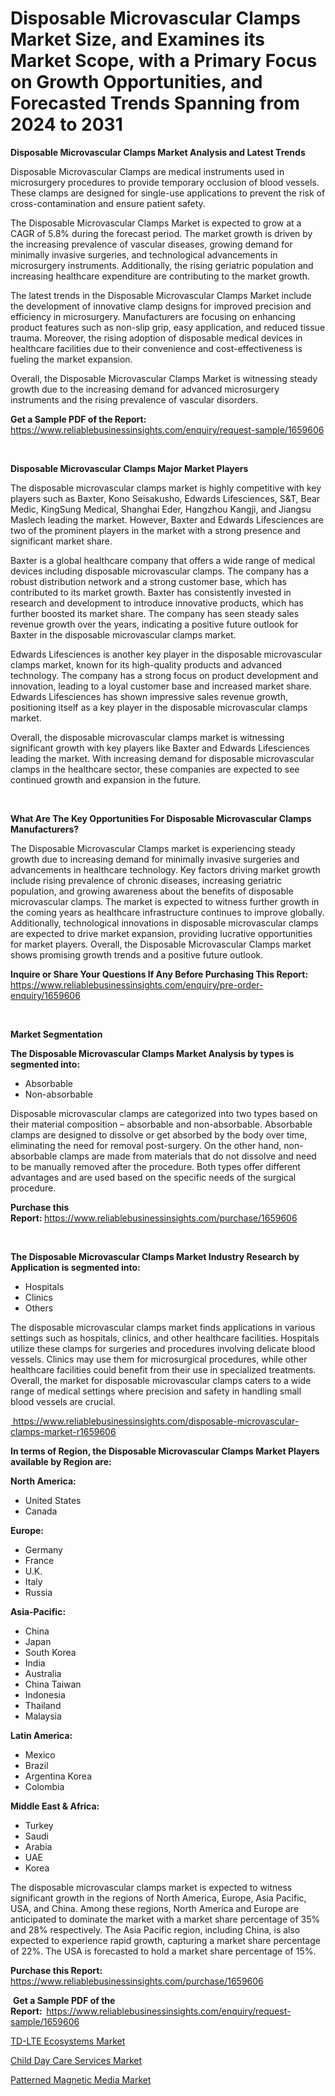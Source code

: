 <p><h1>Disposable Microvascular Clamps Market Size, and Examines its Market Scope, with a Primary Focus on Growth Opportunities, and Forecasted Trends Spanning from 2024 to 2031</h1></p><p><strong>Disposable Microvascular Clamps Market Analysis and Latest Trends</strong></p>
<p><p>Disposable Microvascular Clamps are medical instruments used in microsurgery procedures to provide temporary occlusion of blood vessels. These clamps are designed for single-use applications to prevent the risk of cross-contamination and ensure patient safety.</p><p>The Disposable Microvascular Clamps Market is expected to grow at a CAGR of 5.8% during the forecast period. The market growth is driven by the increasing prevalence of vascular diseases, growing demand for minimally invasive surgeries, and technological advancements in microsurgery instruments. Additionally, the rising geriatric population and increasing healthcare expenditure are contributing to the market growth.</p><p>The latest trends in the Disposable Microvascular Clamps Market include the development of innovative clamp designs for improved precision and efficiency in microsurgery. Manufacturers are focusing on enhancing product features such as non-slip grip, easy application, and reduced tissue trauma. Moreover, the rising adoption of disposable medical devices in healthcare facilities due to their convenience and cost-effectiveness is fueling the market expansion.</p><p>Overall, the Disposable Microvascular Clamps Market is witnessing steady growth due to the increasing demand for advanced microsurgery instruments and the rising prevalence of vascular disorders.</p></p>
<p><strong>Get a Sample PDF of the Report:&nbsp;</strong> <a href="https://www.reliablebusinessinsights.com/enquiry/request-sample/1659606">https://www.reliablebusinessinsights.com/enquiry/request-sample/1659606</a></p>
<p>&nbsp;</p>
<p><strong>Disposable Microvascular Clamps Major Market Players</strong></p>
<p><p>The disposable microvascular clamps market is highly competitive with key players such as Baxter, Kono Seisakusho, Edwards Lifesciences, S&T, Bear Medic, KingSung Medical, Shanghai Eder, Hangzhou Kangji, and Jiangsu Maslech leading the market. However, Baxter and Edwards Lifesciences are two of the prominent players in the market with a strong presence and significant market share.</p><p>Baxter is a global healthcare company that offers a wide range of medical devices including disposable microvascular clamps. The company has a robust distribution network and a strong customer base, which has contributed to its market growth. Baxter has consistently invested in research and development to introduce innovative products, which has further boosted its market share. The company has seen steady sales revenue growth over the years, indicating a positive future outlook for Baxter in the disposable microvascular clamps market.</p><p>Edwards Lifesciences is another key player in the disposable microvascular clamps market, known for its high-quality products and advanced technology. The company has a strong focus on product development and innovation, leading to a loyal customer base and increased market share. Edwards Lifesciences has shown impressive sales revenue growth, positioning itself as a key player in the disposable microvascular clamps market.</p><p>Overall, the disposable microvascular clamps market is witnessing significant growth with key players like Baxter and Edwards Lifesciences leading the market. With increasing demand for disposable microvascular clamps in the healthcare sector, these companies are expected to see continued growth and expansion in the future.</p></p>
<p>&nbsp;</p>
<p><strong>What Are The Key Opportunities For Disposable Microvascular Clamps Manufacturers?</strong></p>
<p><p>The Disposable Microvascular Clamps market is experiencing steady growth due to increasing demand for minimally invasive surgeries and advancements in healthcare technology. Key factors driving market growth include rising prevalence of chronic diseases, increasing geriatric population, and growing awareness about the benefits of disposable microvascular clamps. The market is expected to witness further growth in the coming years as healthcare infrastructure continues to improve globally. Additionally, technological innovations in disposable microvascular clamps are expected to drive market expansion, providing lucrative opportunities for market players. Overall, the Disposable Microvascular Clamps market shows promising growth trends and a positive future outlook.</p></p>
<p><strong>Inquire or Share Your Questions If Any Before Purchasing This Report:</strong> <a href="https://www.reliablebusinessinsights.com/enquiry/pre-order-enquiry/1659606">https://www.reliablebusinessinsights.com/enquiry/pre-order-enquiry/1659606</a></p>
<p>&nbsp;</p>
<p><strong>Market Segmentation</strong></p>
<p><strong>The Disposable Microvascular Clamps Market Analysis by types is segmented into:</strong></p>
<p><ul><li>Absorbable</li><li>Non-absorbable</li></ul></p>
<p><p>Disposable microvascular clamps are categorized into two types based on their material composition – absorbable and non-absorbable. Absorbable clamps are designed to dissolve or get absorbed by the body over time, eliminating the need for removal post-surgery. On the other hand, non-absorbable clamps are made from materials that do not dissolve and need to be manually removed after the procedure. Both types offer different advantages and are used based on the specific needs of the surgical procedure.</p></p>
<p><strong>Purchase this Report:&nbsp;</strong><a href="https://www.reliablebusinessinsights.com/purchase/1659606">https://www.reliablebusinessinsights.com/purchase/1659606</a></p>
<p>&nbsp;</p>
<p><strong>The Disposable Microvascular Clamps Market Industry Research by Application is segmented into:</strong></p>
<p><ul><li>Hospitals</li><li>Clinics</li><li>Others</li></ul></p>
<p><p>The disposable microvascular clamps market finds applications in various settings such as hospitals, clinics, and other healthcare facilities. Hospitals utilize these clamps for surgeries and procedures involving delicate blood vessels. Clinics may use them for microsurgical procedures, while other healthcare facilities could benefit from their use in specialized treatments. Overall, the market for disposable microvascular clamps caters to a wide range of medical settings where precision and safety in handling small blood vessels are crucial.</p></p>
<p><a href="https://www.reliablebusinessinsights.com/disposable-microvascular-clamps-market-r1659606">&nbsp;https://www.reliablebusinessinsights.com/disposable-microvascular-clamps-market-r1659606</a></p>
<p><strong>In terms of Region, the Disposable Microvascular Clamps Market Players available by Region are:</strong></p>
<p>
    <p> <strong> North America: </strong>
        <ul>
            <li>United States</li>
            <li>Canada</li>
        </ul>
        </p> 
    <p> <strong> Europe: </strong>
        <ul>
            <li>Germany</li>
            <li>France</li>
            <li>U.K.</li>
            <li>Italy</li>
            <li>Russia</li>
        </ul>
        </p> 
    <p> <strong> Asia-Pacific: </strong>
        <ul>
            <li>China</li>
            <li>Japan</li>
            <li>South Korea</li>
            <li>India</li>
            <li>Australia</li>
            <li>China Taiwan</li>
            <li>Indonesia</li>
            <li>Thailand</li>
            <li>Malaysia</li>
        </ul>
        </p> 
    <p> <strong> Latin America: </strong>
        <ul>
            <li>Mexico</li>
            <li>Brazil</li>
            <li>Argentina Korea</li>
            <li>Colombia</li>
        </ul>
        </p> 
    <p> <strong> Middle East & Africa: </strong>
        <ul>
            <li>Turkey</li>
            <li>Saudi</li>
            <li>Arabia</li>
            <li>UAE</li>
            <li>Korea</li>
        </ul>
    </p>
    </p>
<p><p>The disposable microvascular clamps market is expected to witness significant growth in the regions of North America, Europe, Asia Pacific, USA, and China. Among these regions, North America and Europe are anticipated to dominate the market with a market share percentage of 35% and 28% respectively. The Asia Pacific region, including China, is also expected to experience rapid growth, capturing a market share percentage of 22%. The USA is forecasted to hold a market share percentage of 15%.</p></p>
<p><strong>Purchase this Report: </strong><a href="https://www.reliablebusinessinsights.com/purchase/1659606">https://www.reliablebusinessinsights.com/purchase/1659606</a></p>
<p>&nbsp;<strong>Get a Sample PDF of the Report:&nbsp;&nbsp;</strong><a href="https://www.reliablebusinessinsights.com/enquiry/request-sample/1659606">https://www.reliablebusinessinsights.com/enquiry/request-sample/1659606</a></p>
<p><strong></strong></p>
<p><p><a href="https://github.com/rionkhanvai01/Market-Research-Report-List-1/blob/main/td-lte-ecosystems-market.md">TD-LTE Ecosystems Market</a></p><p><a href="https://github.com/haleemasakdiya1/Market-Research-Report-List-1/blob/main/child-day-care-services-market.md">Child Day Care Services Market</a></p><p><a href="https://github.com/nandosuryapratama/Market-Research-Report-List-1/blob/main/patterned-magnetic-media-market.md">Patterned Magnetic Media Market</a></p></p>